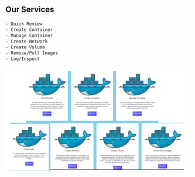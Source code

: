 ## Our Services

```
- Quick Review
- Create Container
- Manage Container
- Create Network
- Create Volume
- Remove/Pull Images
- Log/Inspect 
```

![image](https://github.com/satyamskic/docker-college-project/raw/master/services.png)


